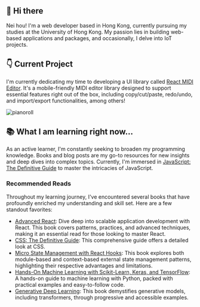 ## 👋 Hi there

Nei hou! I'm a web developer based in Hong Kong, currently pursuing my studies at the University of Hong Kong. My passion lies in building web-based applications and packages, and occasionally, I delve into IoT projects.

## 👇 Current Project
I'm currently dedicating my time to developing a UI library called [React MIDI Editor](https://github.com/chanyatfu/react-piano-roll). It's a mobile-friendly MIDI editor library designed to support essential features right out of the box, including copy/cut/paste, redo/undo, and import/export functionalities, among others!

![pianoroll](https://github.com/chanyatfu/chanyatfu/assets/45863731/9c69528b-1da9-45e6-af3b-2af8b1cf5bf8)

## 📚 What I am learning right now...

As an active learner, I'm constantly seeking to broaden my programming knowledge. Books and blog posts are my go-to resources for new insights and deep dives into complex topics. Currently, I'm immersed in [JavaScript: The Definitive Guide](https://www.oreilly.com/library/view/javascript-the-definitive/9781491952016/) to master the intricacies of JavaScript.

### Recommended Reads

Throughout my learning journey, I've encountered several books that have profoundly enriched my understanding and skill set. Here are a few standout favorites:
- [Advanced React](https://www.advanced-react.com/): Dive deep into scalable application development with React. This book covers patterns, practices, and advanced techniques, making it an essential read for those looking to master React.
- [CSS: The Definitive Guide](https://www.oreilly.com/library/view/css-the-definitive/9781098117603/): This comprehensive guide offers a detailed look at CSS.
- [Micro State Management with React Hooks](https://github.com/PacktPublishing/Micro-State-Management-with-React-Hooks): This book explores both module-based and context-based external state management patterns, highlighting their respective advantages and limitations.
- [Hands-On Machine Learning with Scikit-Learn, Keras, and TensorFlow](https://www.oreilly.com/library/view/hands-on-machine-learning/9781492032632/): A hands-on guide to machine learning with Python, packed with practical examples and easy-to-follow code.
- [Generative Deep Learning](https://www.oreilly.com/library/view/generative-deep-learning/9781098134174/): This book demystifies generative models, including transformers, through progressive and accessible examples.

<!--
**chanyatfu/chanyatfu** is a ✨ _special_ ✨ repository because its `README.md` (this file) appears on your GitHub profile.

Here are some ideas to get you started:

- 🔭 I’m currently working on ...
- 🌱 I’m currently learning ...
- 👯 I’m looking to collaborate on ...
- 🤔 I’m looking for help with ...
- 💬 Ask me about ...
- 📫 How to reach me: ...
- 😄 Pronouns: ...
- ⚡ Fun fact: ...
-->
